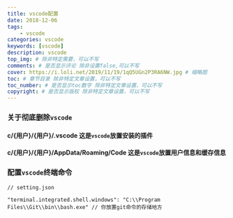 ```yaml
---
title: vscode配置
date: 2018-12-06
tags:
    - vscode
categories: vscode
keywords: [vscode]
description: vscode
top_img: # 除非特定需要，可以不写
comments: # 是否显示评论 除非设置false,可以不写
cover: https://i.loli.net/2019/11/19/1qQ5UGn2P3RA6NW.jpg # 缩略图
toc: # 章节目录 除非特定文章设置，可以不写
toc_number: # 是否显示toc数字 除非特定文章设置，可以不写
copyright: # 是否显示版权 除非特定文章设置，可以不写
---
```


### 关于彻底删除`vscode`
#### c/{用户}/{用户}/.vscode 这是`vscode`放置安装的插件

#### c/{用户}/{用户}/AppData/Roaming/Code 这是`vscode`放置用户信息和缓存信息


### 配置`vscode`终端命令
```
// setting.json

"terminal.integrated.shell.windows": "C:\\Program Files\\Git\\bin\\bash.exe" // 你放置git命令的存储地方
```



<br>
<br>
<br>
<br>
<br>